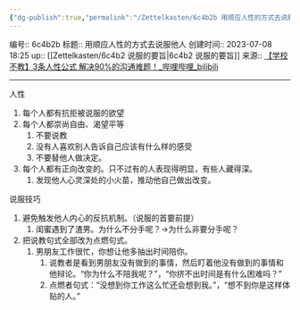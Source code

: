 ```yaml
---
{"dg-publish":true,"permalink":"/Zettelkasten/6c4b2b 用顺应人性的方式去说服他人/","dgPassFrontmatter":true}
---
```


编号:: 6c4b2b
标题:: 用顺应人性的方式去说服他人
创建时间:: 2023-07-08 18:25
up:: [[Zettelkasten/6c4b2 说服的要旨\|6c4b2 说服的要旨]]
来源:: [【学校不教】3条人性公式 解决90%的沟通难题！_哔哩哔哩_bilibili](https://www.bilibili.com/video/BV1Kt4y1P7Dz/?spm_id_from=333.999.0.0&vd_source=bcf798ace50733030b9c7e1fb6a3a349)

---

人性
1. 每个人都有抗拒被说服的欲望
2. 每个人都崇尚自由、渴望平等
	1. 不要说教
	2. 没有人喜欢别人告诉自己应该有什么样的感受
	3. 不要替他人做决定。
3. 每个人都有正向改变的。只不过有的人表现得明显，有些人藏得深。
	1. 发现他人心灵深处的小火苗，推动他自己做出改变。

说服技巧
1. 避免触发他人内心的反抗机制。（说服的首要前提）
	1. 闺蜜遇到了渣男。为什么不分手呢？->为什么非要分手呢？
2. 把说教句式全部改为点燃句式。
	1. 男朋友工作很忙，你想让他多抽出时间陪你。
		1. 说教者是看到男朋友没有做到的事情，然后盯着他没有做到的事情和他辩论。“你为什么不陪我呢？”，“你挤不出时间是有什么困难吗？”
		2. 点燃者句式：“没想到你工作这么忙还会想到我。”，“想不到你是这样体贴的人。”

